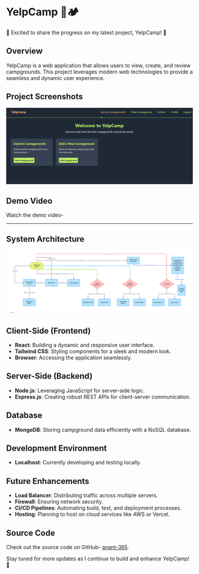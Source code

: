 # YelpCamp 🌲🏕️

🚀 Excited to share the progress on my latest project, YelpCamp! 🚀

## Overview
YelpCamp is a web application that allows users to view, create, and review campgrounds. This project leverages modern web technologies to provide a seamless and dynamic user experience.

## Project Screenshots
![Screenshot 1](https://github.com/anant-365/YelpCamp/blob/main/Screenshot%202024-08-17%20170722.png)

## Demo Video
Watch the demo video-

-----

## System Architecture
![Flow Chart](https://github.com/anant-365/YelpCamp/blob/main/Yelp%20Camp%20System%20Architecture%20Development%20Flowchart.png)

## Client-Side (Frontend)
- **React**: Building a dynamic and responsive user interface.
- **Tailwind CSS**: Styling components for a sleek and modern look.
- **Browser**: Accessing the application seamlessly.

## Server-Side (Backend)
- **Node.js**: Leveraging JavaScript for server-side logic.
- **Express.js**: Creating robust REST APIs for client-server communication.

## Database
- **MongoDB**: Storing campground data efficiently with a NoSQL database.

## Development Environment
- **Localhost**: Currently developing and testing locally.

## Future Enhancements
- **Load Balancer**: Distributing traffic across multiple servers.
- **Firewall**: Ensuring network security.
- **CI/CD Pipelines**: Automating build, test, and deployment processes.
- **Hosting**: Planning to host on cloud services like AWS or Vercel.

## Source Code
Check out the source code on GitHub- [anant-365](https://github.com/anant-365/YelpCamp/).

Stay tuned for more updates as I continue to build and enhance YelpCamp! 🚀

